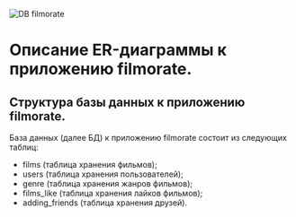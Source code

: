 ![DB filmorate](https://github.com/KotelnikovAV/java-filmorate/assets/155972005/5bc5e4b2-9579-4633-b68f-64a78c16f227)

# Описание ER-диаграммы к приложению filmorate.
## Структура базы данных к приложению filmorate.
База данных (далее БД) к приложению filmorate состоит из следующих таблиц: 
- films (таблица хранения фильмов);
- users (таблица хранения пользователей);
- genre (таблица хранения жанров фильмов);
- films_like (таблица хранения лайков фильмов);
- adding_friends (таблица хранения друзей).
